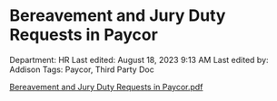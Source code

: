 # Bereavement and Jury Duty Requests in Paycor

Department: HR
Last edited: August 18, 2023 9:13 AM
Last edited by: Addison
Tags: Paycor, Third Party Doc

[Bereavement and Jury Duty Requests in Paycor.pdf](Bereavement_and_Jury_Duty_Requests_in_Paycor.pdf)